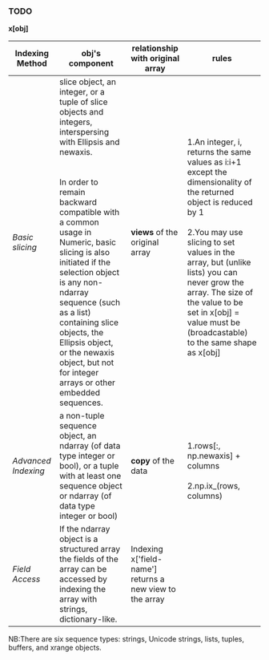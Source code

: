 ### TODO

**x[obj]**

|Indexing Method   |obj's component                       |relationship with original array|rules|
|------------------|--------------------------------------|--------------|-----|
|*Basic slicing*     |slice object, an integer, or a tuple of slice objects and integers, interspersing with Ellipsis and newaxis.<br></br><br> In order to remain backward compatible with a common usage in Numeric, basic slicing is also initiated if the selection object is any non-ndarray sequence (such as a list) containing slice objects, the Ellipsis object, or the newaxis object, but not for integer arrays or other embedded sequences.</br>| **views** of the original array|<br>1.An integer, i, returns the same values as i:i+1 except the dimensionality of the returned object is reduced by 1</br><br>2.You may use slicing to set values in the array, but (unlike lists) you can never grow the array. The size of the value to be set in x[obj] = value must be (broadcastable) to the same shape as x[obj]</br>
|*Advanced Indexing*|a non-tuple sequence object, an ndarray (of data type integer or bool), or a tuple with at least one sequence object or ndarray (of data type integer or bool)|**copy** of the data|<br>1.rows[:, np.newaxis] + columns</br><br>2.np.ix_(rows, columns)</br>
|*Field Access*|If the ndarray object is a structured array the fields of the array can be accessed by indexing the array with strings, dictionary-like.|Indexing x['field-name'] returns a new view to the array|


NB:There are six sequence types: strings, Unicode strings, lists, tuples, buffers, and xrange objects.


